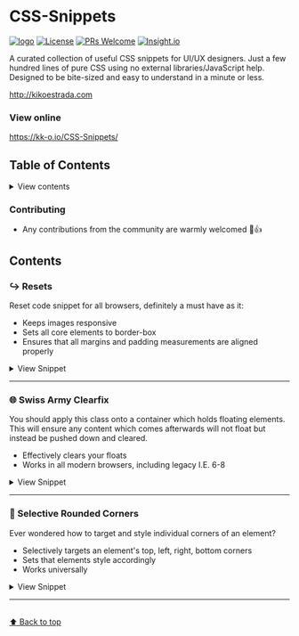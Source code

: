 # CSS-Snippets

<a href="https://github.com/kk-o/CSS-Snippets" target="_blank">![logo](https://i.imgur.com/2ZcxSA3.png)</a>
[![License](https://img.shields.io/badge/license-CC0--1.0-blue.svg)](https://github.com/kk-o/CSS-Snippets/LICENSE) [![PRs Welcome](https://img.shields.io/badge/PRs-welcome-brightgreen.svg)](http://makeapullrequest.com) [![Insight.io](https://img.shields.io/badge/insight.io-Ready-brightgreen.svg)](https://insight.io/github.com/kk-o/CSS-Snippets/tree/master/?source=0)

A curated collection of useful CSS snippets for UI/UX designers. Just a few hundred lines of pure CSS using no external libraries/JavaScript help. Designed to be bite-sized and easy to understand in a minute or less.

http://kikoestrada.com

### View online

https://kk-o.io/CSS-Snippets/

## Table of Contents
<details>
  <summary>View contents</summary>

* [`CSS Resets`](#resets)
* [`Swiss Army Clearfix`](#clearfix)
* [`Selective Rounded Corners`](#corners)
* [`Complex Drop Shadow`](#shadow)
* [`Concise Media Queries`](#queries)
* [`Modern Font Stacks`](#fonts)
* [`SEO Logo Optimization`](#logos)
* [`Vintage Photo Border`](#borders)
* [`Universal Transparency`](#transparency)


</details>

### Contributing

* Any contributions from the community are warmly welcomed 💙👍

## Contents

### ↪️ Resets
Reset code snippet for all browsers, definitely a must have as it:
* Keeps images responsive
* Sets all core elements to border-box
* Ensures that all margins and padding measurements are aligned properly 


<details>
<summary>View Snippet</summary>  

```css
* {
 
 // code here

}
```
</details>

---

### 🌐 Swiss Army Clearfix
You should apply this class onto a container which holds floating elements. This will ensure any content which comes afterwards will not float but instead be pushed down and cleared.
* Effectively clears your floats
* Works in all modern browsers, including legacy I.E. 6-8

<details>
<summary>View Snippet</summary>  

```css
* {
 
 // code here

}
```
</details>

---

### 📍 Selective Rounded Corners
Ever wondered how to target and style individual corners of an element? 
* Selectively targets an element's top, left, right, bottom corners
* Sets that elements style accordingly
* Works universally


<details>
<summary>View Snippet</summary>  

```css
* {
 
 // code here

}
```
</details>

---

<br>[⬆ Back to top](#contents)

